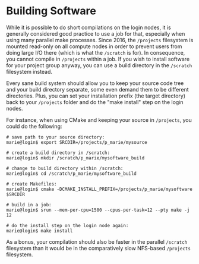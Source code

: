 # Building Software

While it is possible to do short compilations on the login nodes, it is generally considered good
practice to use a job for that, especially when using many parallel make processes. Since 2016,
the `/projects` filesystem is mounted read-only on all compute
nodes in order to prevent users from doing large I/O there (which is what the `/scratch` is for).
In consequence, you cannot compile in `/projects` within a job. If you wish to install
software for your project group anyway, you can use a build directory in the `/scratch` filesystem
instead.

Every sane build system should allow you to keep your source code tree and your build directory
separate, some even demand them to be different directories. Plus, you can set your installation
prefix (the target directory) back to your `/projects` folder and do the "make install" step on the
login nodes.

For instance, when using CMake and keeping your source in `/projects`, you could do the following:

```console
# save path to your source directory:
marie@login$ export SRCDIR=/projects/p_marie/mysource

# create a build directory in /scratch:
marie@login$ mkdir /scratch/p_marie/mysoftware_build

# change to build directory within /scratch:
marie@login$ cd /scratch/p_marie/mysoftware_build

# create Makefiles:
marie@login$ cmake -DCMAKE_INSTALL_PREFIX=/projects/p_marie/mysoftware $SRCDIR

# build in a job:
marie@login$ srun --mem-per-cpu=1500 --cpus-per-task=12 --pty make -j 12

# do the install step on the login node again:
marie@login$ make install
```

As a bonus, your compilation should also be faster in the parallel `/scratch` filesystem than it
would be in the comparatively slow NFS-based `/projects` filesystem.
